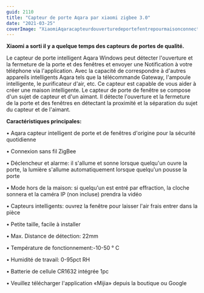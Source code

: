 ```yaml
---
guid: 2110
title: "Capteur de porte Aqara par xiaomi zigbee 3.0"
date: "2021-03-25"
coverImage: "XiaomiAqaracapteurdouverturedeportefentrepourmaisonconnecteMinicapteurfonction.jpg"
---
```


**Xiaomi a sorti il y a quelque temps des capteurs de portes de qualité.**

Le capteur de porte intelligent Aqara Windows peut détecter l'ouverture et la fermeture de la porte et des fenêtres et envoyer une Notification à votre téléphone via l'application. Avec la capacité de correspondre à d'autres appareils intelligents Aqara tels que la télécommande Gateway, l'ampoule intelligente, le purificateur d'air, etc. Ce capteur est capable de vous aider à créer une maison intelligente. Le capteur de porte de fenêtre se compose d'un sujet de capteur et d'un aimant. Il détecte l'ouverture et la fermeture de la porte et des fenêtres en détectant la proximité et la séparation du sujet du capteur et de l'aimant.

**Caractéristiques principales:**

• Aqara capteur intelligent de porte et de fenêtres d'origine pour la sécurité quotidienne

• Connexion sans fil ZigBee

• Déclencheur et alarme: il s'allume et sonne lorsque quelqu'un ouvre la porte, la lumière s'allume automatiquement lorsque quelqu'un pousse la porte

• Mode hors de la maison: si quelqu'un est entré par effraction, la cloche sonnera et la caméra IP (non incluse) prendra la vidéo

• Capteurs intelligents: ouvrez la fenêtre pour laisser l'air frais entrer dans la pièce

• Petite taille, facile à installer

• Max. Distance de détection: 22mm

• Température de fonctionnement:-10-50 ° C

• Humidité de travail: 0-95pct RH

• Batterie de cellule CR1632 intégrée 1pc

• Veuillez télécharger l'application «Mijia» depuis la boutique ou Google
